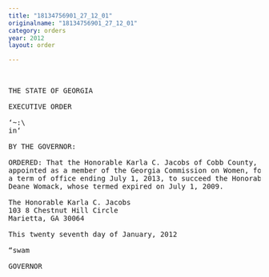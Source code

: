 ```yaml
---
title: "18134756901_27_12_01"
originalname: "18134756901_27_12_01"
category: orders
year: 2012
layout: order

---
```

<pre>
     

THE STATE OF GEORGIA

EXECUTIVE ORDER

‘~:\
in‘

BY THE GOVERNOR:

ORDERED: That the Honorable Karla C. Jacobs of Cobb County, Georgia, is
appointed as a member of the Georgia Commission on Women, for
a term of office ending July 1, 2013, to succeed the Honorable
Deane Womack, whose termed expired on July 1, 2009.

The Honorable Karla C. Jacobs
103 8 Chestnut Hill Circle
Marietta, GA 30064

This twenty seventh day of January, 2012

“swam

GOVERNOR

</pre>

